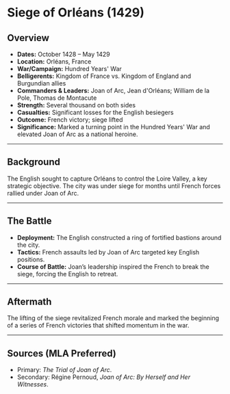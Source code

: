 # Siege of Orléans (1429)

## Overview
- **Dates:** October 1428 – May 1429  
- **Location:** Orléans, France  
- **War/Campaign:** Hundred Years' War  
- **Belligerents:** Kingdom of France vs. Kingdom of England and Burgundian allies  
- **Commanders & Leaders:** Joan of Arc, Jean d'Orléans; William de la Pole, Thomas de Montacute  
- **Strength:** Several thousand on both sides  
- **Casualties:** Significant losses for the English besiegers  
- **Outcome:** French victory; siege lifted  
- **Significance:** Marked a turning point in the Hundred Years' War and elevated Joan of Arc as a national heroine.  

---

## Background
The English sought to capture Orléans to control the Loire Valley, a key strategic objective. The city was under siege for months until French forces rallied under Joan of Arc.  

---

## The Battle
- **Deployment:** The English constructed a ring of fortified bastions around the city.  
- **Tactics:** French assaults led by Joan of Arc targeted key English positions.  
- **Course of Battle:** Joan’s leadership inspired the French to break the siege, forcing the English to retreat.  

---

## Aftermath
The lifting of the siege revitalized French morale and marked the beginning of a series of French victories that shifted momentum in the war.  

---

## Sources (MLA Preferred)
- Primary: *The Trial of Joan of Arc*.  
- Secondary: Régine Pernoud, *Joan of Arc: By Herself and Her Witnesses*.  
